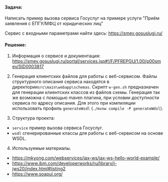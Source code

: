 #### Задача:
Написать пример вызова сервиса Госуслуг на примере услуги "Приём заявления с ЕПГУ/МФЦ от юридических лиц"
 
Сервис с входными параметрами найти здесь: https://smev.gosuslugi.ru/

#### Решение:

1. Информация о сервисе и документация: https://smev.gosuslugi.ru/portal/services.jsp#!/F/PFREPGU/1.00/p00smev/SID0003817

2. Генерация клиентских файлов для работы с веб-сервисом.
   Файлы структурного описания сервиса находятся в директории`src\main\webapp\schemas`.
   Скрипт `w-gen.sh` предназначен для генерации клиентских классов из файлов схемы.
   Генерация так же возможна с помощью maven плагина, при условии доступности сервиса по адресу описания. 
   Для этого при компиляции использовать профиль `generateWsdl` (`./mvnw compile -P generateWdsl`).

3. Структура проекта:
- `service` пример вызова сервиса Госуслуг.
- `wsdl` сгенерированные классы для работы с веб-сервисом на основе WSDL.     

4. Используемые материалы.
- https://mkyong.com/webservices/jax-ws/jax-ws-hello-world-example/
- https://www.ibm.com/developerworks/ru/library/j-jws20/index.html#listing2
- https://www.soapui.org/
   
   

